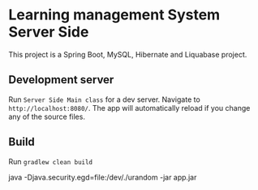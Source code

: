 # Learning management System Server Side

This project is a Spring Boot, MySQL, Hibernate and Liquabase project.

## Development server

Run `Server Side Main class` for a dev server. Navigate to `http://localhost:8080/`. The app will automatically reload if you change any of the source files.

## Build

Run `gradlew clean build`

java -Djava.security.egd=file:/dev/./urandom -jar app.jar
